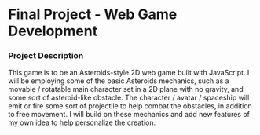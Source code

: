 # Final Project - Web Game Development

### Project Description
This game is to be an Asteroids-style 2D web game built with JavaScript. I will be employing some of the
basic Asteroids mechanics, such as a movable / rotatable main character set in a 2D plane with no gravity, and some sort of asteroid-like obstacle. The
character / avatar / spaceship will emit or fire some sort of projectile to help combat the obstacles, in addition to free movement. I will build
on these mechanics and add new features of my own idea to help personalize the creation.
